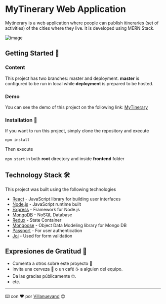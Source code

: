 # MyTinerary Web Application

Mytinerary is a web application where people can publish itineraries (set of activities) of the cities where they live. It is developed using MERN Stack.

![image](https://i.ibb.co/BntMphR/mytinerary.gif)

## Getting Started 🚀

### Content

This project has two branches: master and deployment. **master** is configured to be run in local while **deployment** is prepared to be hosted.

### Demo

You can see the demo of this project on the following link: [MyTinerary](https://mytinerary-dansep.herokuapp.com/)

### Installation 🔧

If you want to run this project, simply clone the repository and execute

```npm install```

Then execute

``` npm start ```
in both **root** directory and inside **frontend** folder

<!-- ## Despliegue 📦

_Agrega notas adicionales sobre como hacer deploy_ -->

## Technology Stack 🛠️

This project was built using the following technologies

* [React](https://reactjs.org/) - JavaScript library for building user interfaces
* [Node.js](https://nodejs.org/en/) - JavaScript runtime built
* [Express](https://expressjs.com/) - Framework for Node.js
* [MongoDB](https://www.mongodb.com/) - NoSQL Database
* [Redux](https://react-redux.js.org/) - State Container
* [Mongoose](https://mongoosejs.com/) - Object Data Modeling library for Mongo DB
* [Passport](http://www.passportjs.org/) - For user authentication
* [Joi](https://www.npmjs.com/package/joi) - Used for form validation

## Expresiones de Gratitud 🎁

* Comenta a otros sobre este proyecto 📢
* Invita una cerveza 🍺 o un café ☕ a alguien del equipo. 
* Da las gracias públicamente 🤓.
* etc.

---
⌨️ con ❤️ por [Villanuevand](https://github.com/Villanuevand) 😊
